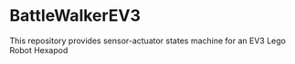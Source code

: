 # BattleWalkerEV3
This repository provides sensor-actuator states machine for an EV3 Lego Robot Hexapod

